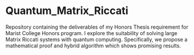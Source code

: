 # Quantum_Matrix_Riccati
Repository containing the deliverables of my Honors Thesis requirement for Marist College Honors program. I explore the suitability of solving large Matrix Riccati systems with quantum computing. Specifically, we propose a mathematical proof and hybrid algorithm which shows promising results.
